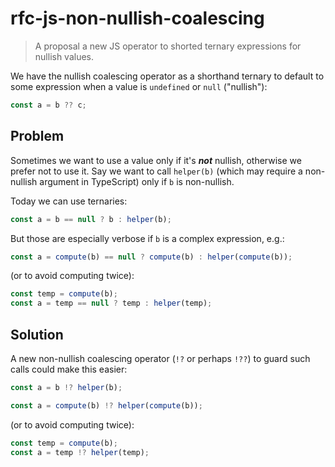 # rfc-js-non-nullish-coalescing
> A proposal a new JS operator to shorted ternary expressions for nullish values.

We have the nullish coalescing operator as a shorthand ternary to default to some expression when a value is `undefined` or `null` ("nullish"):

```js
const a = b ?? c;
```

## Problem

Sometimes we want to use a value only if it's ***not*** nullish, otherwise we prefer not to use it.
Say we want to call `helper(b)` (which may require a non-nullish argument in TypeScript) only if `b` is non-nullish.

Today we can use ternaries:

```js
const a = b == null ? b : helper(b);
```

But those are especially verbose if `b` is a complex expression, e.g.:

```js
const a = compute(b) == null ? compute(b) : helper(compute(b));
```

(or to avoid computing twice):

```js
const temp = compute(b);
const a = temp == null ? temp : helper(temp);
```

## Solution

A new non-nullish coalescing operator (`!?` or perhaps `!??`) to guard such calls could make this easier:

```js
const a = b !? helper(b);
```

```js
const a = compute(b) !? helper(compute(b));
```

(or to avoid computing twice):

```js
const temp = compute(b);
const a = temp !? helper(temp);
```
